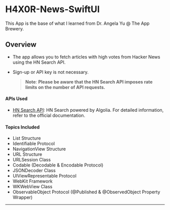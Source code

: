 H4X0R-News-SwiftUI
==================

This App is the base of what I learned from Dr. Angela Yu @ The App Brewery.

Overview
--------
- The app allows you to fetch articles with high votes from Hacker News using the HN Search API.
- Sign-up or API key is not necessary.

  > **Note**: **Please be aware that the HN Search API imposes rate limits on the number of API requests.**


#### APIs Used
- [HN Search API](https://hn.algolia.com/api): HN Search powered by Algolia. For detailed information, refer to the official documentation.

#### Topics Included
- List Structure
- Identifiable Protocol
- NavigationView Structure
- URL Structure
- URLSession Class
- Codable (Decodable & Encodable Protocol)
- JSONDecoder Class
- UIViewRepresentable Protocol
- WebKit Framework
- WKWebView Class
- ObservableObject Protocol (@Published & @ObservedObject Property Wrapper)

___
